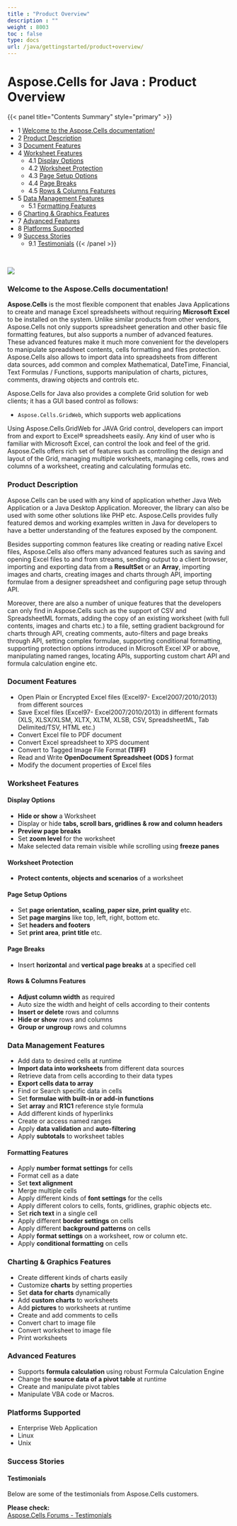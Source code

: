 ```yaml
---
title : "Product Overview" 
description : "" 
weight : 8003 
toc : false
type: docs
url: /java/gettingstarted/product+overview/
---
```


# Aspose.Cells for Java : Product Overview


{{< panel title="Contents Summary" style="primary" >}}
*   1 [Welcome to the Aspose.Cells documentation!](#welcome-to-the-aspose.cells-documentation!)
*   2 [Product Description](#product-description)
*   3 [Document Features](#document-features)
*   4 [Worksheet Features](#worksheet-features)
    *   4.1 [Display Options](#display-options)
    *   4.2 [Worksheet Protection](#worksheet-protection)
    *   4.3 [Page Setup Options](#page-setup-options)
    *   4.4 [Page Breaks](#page-breaks)
    *   4.5 [Rows & Columns Features](#rows-&-columns-features)
*   5 [Data Management Features](#data-management-features)
    *   5.1 [Formatting Features](#formatting-features)
*   6 [Charting & Graphics Features](#charting-&-graphics-features)
*   7 [Advanced Features](#advanced-features)
*   8 [Platforms Supported](#platforms-supported)
*   9 [Success Stories](#success-stories)
    *   9.1 [Testimonials](#testimonials)
{{< /panel >}}
 

 

![](https://docs2.aspose.com/cells/java/attachments/5276511/5472927.png)

### Welcome to the Aspose.Cells documentation!

**Aspose.Cells** is the most flexible component that enables Java Applications to create and manage Excel spreadsheets without requiring **Microsoft Excel** to be installed on the system. Unlike similar products from other vendors, Aspose.Cells not only supports spreadsheet generation and other basic file formatting features, but also supports a number of advanced features. These advanced features make it much more convenient for the developers to manipulate spreadsheet contents, cells formatting and files protection. Aspose.Cells also allows to import data into spreadsheets from different data sources, add common and complex Mathematical, DateTime, Financial, Text Formulas / Functions, supports manipulation of charts, pictures, comments, drawing objects and controls etc.

Aspose.Cells for Java also provides a complete Grid solution for web clients; it has a GUI based control as follows:

*   `Aspose.Cells.GridWeb`, which supports web applications

Using Aspose.Cells.GridWeb for JAVA Grid control, developers can import from and export to Excel® spreadsheets easily. Any kind of user who is familiar with Microsoft Excel, can control the look and feel of the grid. Aspose.Cells offers rich set of features such as controlling the design and layout of the Grid, managing multiple worksheets, managing cells, rows and columns of a worksheet, creating and calculating formulas etc.

### Product Description

Aspose.Cells can be used with any kind of application whether Java Web Application or a Java Desktop Application. Moreover, the library can also be used with some other solutions like PHP etc. Aspose.Cells provides fully featured demos and working examples written in Java for developers to have a better understanding of the features exposed by the component.

Besides supporting common features like creating or reading native Excel files, Aspose.Cells also offers many advanced features such as saving and opening Excel files to and from streams, sending output to a client browser, importing and exporting data from a **ResultSet** or an **Array**, importing images and charts, creating images and charts through API, importing formulae from a designer spreadsheet and configuring page setup through API.

Moreover, there are also a number of unique features that the developers can only find in Aspose.Cells such as the support of CSV and SpreadsheetML formats, adding the copy of an existing worksheet (with full contents, images and charts etc.) to a file, setting gradient background for charts through API, creating comments, auto-filters and page breaks through API, setting complex formulae, supporting conditional formatting, supporting protection options introduced in Microsoft Excel XP or above, manipulating named ranges, locating APIs, supporting custom chart API and formula calculation engine etc.

### Document Features

*   Open Plain or Encrypted Excel files (Excel97- Excel2007/2010/2013) from different sources
*   Save Excel files (Excel97- Excel2007/2010/2013) in different formats (XLS, XLSX/XLSM, XLTX, XLTM, XLSB, CSV, SpreadsheetML, Tab Delimited/TSV, HTML etc.)
*   Convert Excel file to PDF document
*   Convert Excel spreadsheet to XPS document
*   Convert to Tagged Image File Format **(TIFF)**
*   Read and Write **OpenDocument Spreadsheet (ODS )** format
*   Modify the document properties of Excel files

### Worksheet Features

#### Display Options

*   **Hide or show** a Worksheet
*   Display or hide **tabs, scroll bars, gridlines & row and column headers**
*   **Preview page breaks**
*   Set **zoom level** for the worksheet
*   Make selected data remain visible while scrolling using **freeze panes**

#### Worksheet Protection

*   **Protect contents, objects and scenarios** of a worksheet

#### Page Setup Options

*   Set **page orientation, scaling, paper size, print quality** etc.
*   Set **page margins** like top, left, right, bottom etc.
*   Set **headers and footers**
*   Set **print area**, **print title** etc.

#### Page Breaks

*   Insert **horizontal** and **vertical page breaks** at a specified cell

#### Rows & Columns Features

*   **Adjust column width** as required
*   Auto size the width and height of cells according to their contents
*   **Insert or delete** rows and columns
*   **Hide or show** rows and columns
*   **Group or ungroup** rows and columns

### Data Management Features

*   Add data to desired cells at runtime
*   **Import data into worksheets** from different data sources
*   Retrieve data from cells according to their data types
*   **Export cells data to array**
*   Find or Search specific data in cells
*   Set **formulae with built-in or add-in functions**
*   Set **array** and **R1C1** reference style formula
*   Add different kinds of hyperlinks
*   Create or access named ranges
*   Apply **data validation** and **auto-filtering**
*   Apply **subtotals** to worksheet tables

#### Formatting Features

*   Apply **number format settings** for cells
*   Format cell as a date
*   Set **text alignment**
*   Merge multiple cells
*   Apply different kinds of **font settings** for the cells
*   Apply different colors to cells, fonts, gridlines, graphic objects etc.
*   Set **rich text** in a single cell
*   Apply different **border settings** on cells
*   Apply different **background patterns** on cells
*   Apply **format settings** on a worksheet, row or column etc.
*   Apply **conditional formatting** on cells

### Charting & Graphics Features

*   Create different kinds of charts easily
*   Customize **charts** by setting properties
*   Set **data for charts** dynamically
*   Add **custom charts** to worksheets
*   Add **pictures** to worksheets at runtime
*   Create and add comments to cells
*   Convert chart to image file
*   Convert worksheet to image file
*   Print worksheets

### Advanced Features

*   Supports **formula calculation** using robust Formula Calculation Engine
*   Change the **source data of a pivot table** at runtime
*   Create and manipulate pivot tables
*   Manipulate VBA code or Macros.

### Platforms Supported

*   Enterprise Web Application
*   Linux
*   Unix

### Success Stories

#### Testimonials

Below are some of the testimonials from Aspose.Cells customers.

**Please check:**  
[Aspose.Cells Forums - Testimonials](https://company.aspose.com/customers/success-stories/aspose-cells)

